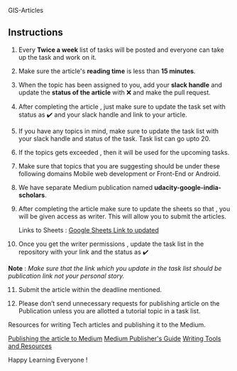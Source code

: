GIS-Articles

## Instructions

1. Every **Twice a week** list of tasks will be posted and everyone can take up the task and work on it.

2. Make sure the article's **reading time** is less than **15 minutes**.

3. When the topic has been assigned to you, add your **slack handle** and update the **status of the article** with :x: and make the pull request.

4. After completing the article , just make sure to update the task set with status as :heavy_check_mark: and your slack handle and link to your article.

5. If you have any topics in mind, make sure to update the task list with your slack handle and status of the task. Task list can go upto 20.

6. If the topics gets exceeded , then it will be used for the upcoming tasks.

7. Make sure that topics that you are suggesting should be under these following domains Mobile web development or Front-End or Android. 

8. We have separate Medium publication named **udacity-google-india-scholars**.

9. After completing the article make sure to update the sheets so that , you will be given access as writer. This will allow you to submit the articles. 

   Links to Sheets : [Google Sheets Link to updated](https://goo.gl/bdMPVN)
 
10. Once you get the writer permissions , update the task list in the repository with your link and the status as :heavy_check_mark:

**Note** : *Make sure that the link which you update in the task list should be publication link not your personal story.* 

11. Submit the article within the deadline mentioned.

12. Please don’t send unnecessary requests for publishing article on the Publication unless you are allotted a tutorial topic in a task list.

Resources for writing Tech articles and publishing it to the Medium.

[Publishing the article to Medium](https://medium.com/@ThePubsTeam/become-a-publishing-workflow-expert-b067e720b7da)
[Medium Publisher's Guide](https://help.medium.com/hc/en-us/articles/115002870328-Publisher-s-Guide-to-Medium)
[Writing Tools and Resources](https://www.brandwatch.com/blog/29-writing-tools-and-resources/)

Happy Learning Everyone !



